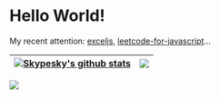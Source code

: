 # Hello World!

My recent attention: [exceljs](https://github.com/exceljs/exceljs), [leetcode-for-javascript](https://github.com/skypesky/leetcode-for-javascript)...

| <a href="https://github.com/skypesky"><img align="center" src="https://github-readme-stats.vercel.app/api?username=skypesky&show_icons=true&include_all_commits=true&theme=buefy&hide_border=true" alt="Skypesky's github stats" /></a> | <a href="https://github.com/skypesky"><img align="center" src="https://github-readme-stats.vercel.app/api/top-langs/?username=skypesky&layout=compact&theme=buefy&hide_border=true" /></a> |
| ------------- | ------------- |

![](https://komarev.com/ghpvc/?username=skypesky)
